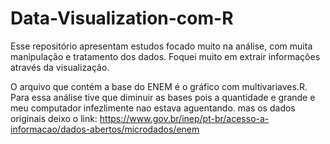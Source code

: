 # Data-Visualization-com-R
Esse repositório apresentam estudos focado muito na análise, com muita manipulação e  tratamento dos dados. Foquei muito em extrair informações através da visualização.

O arquivo que contém a base do ENEM é o gráfico com multivariaves.R. Para essa análise tive que diminuir as bases pois a quantidade e grande e meu computador infezlimente nao estava aguentando. mas os dados originais deixo o link:
 https://www.gov.br/inep/pt-br/acesso-a-informacao/dados-abertos/microdados/enem

